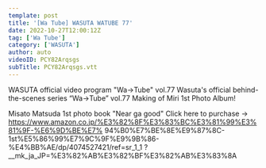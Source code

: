 ```yaml
---
template: post
title: '[Wa Tube] WASUTA WATUBE 77'
date: 2022-10-27T12:00:12Z
tag: ['Wa Tube']
category: ['WASUTA']
author: auto 
videoID: PCY82Arqsgs
subTitle: PCY82Arqsgs.vtt
---
```

WASUTA official video program "Wa→Tube" vol.77
Wasuta's official behind-the-scenes series “Wa→Tube” vol.77
Making of Miri 1st Photo Album!

Misato Matsuda 1st photo book "Near ga good"
Click here to purchase → https://www.amazon.co.jp/%E3%82%8F%E3%83%BC%E3%81%99%E3%81%9F-%E6%9D%BE%E7% 94%B0%E7%BE%8E%E9%87%8C-1st%E5%86%99%E7%9C%9F%E9%9B%86-%E4%BB%AE/dp/4074527421/ref=sr_1_1 ?__mk_ja_JP=%E3%82%AB%E3%82%BF%E3%82%AB%E3%83%8A